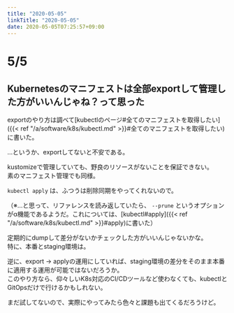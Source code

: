 ```yaml
---
title: "2020-05-05"
linkTitle: "2020-05-05"
date: 2020-05-05T07:25:57+09:00
---
```


# 5/5
## Kubernetesのマニフェストは全部exportして管理した方がいいんじゃね？って思った

exportのやり方は調べて[kubectlのページ#全てのマニフェストを取得したい]({{< ref "/a/software/k8s/kubectl.md" >}}#全てのマニフェストを取得したい)に書いた。

…というか、exportしてないと不安である。

kustomizeで管理していても、野良のリソースがないことを保証できない。  
素のマニフェスト管理でも同様。

`kubectl apply` は、ふつうは削除同期をやってくれないので。  

（※…と思って、リファレンスを読み返していたら、 `--prune` というオプションがα機能であるようだ。これについては、[kubectl#apply]({{< ref "/a/software/k8s/kubectl.md" >}}#apply)に書いた）

定期的にdumpして差分がないかチェックした方がいいんじゃないかな。  
特に、本番とstaging環境は。

逆に、export -> applyの運用にしていれば、staging環境の差分をそのまま本番に適用する運用が可能ではないだろうか。  
このやり方なら、仰々しいK8s対応のCI/CDツールなど使わなくても、kubectlとGitOpsだけで行けるかもしれない。

まだ試してないので、実際にやってみたら色々と課題も出てくるだろうけど。
